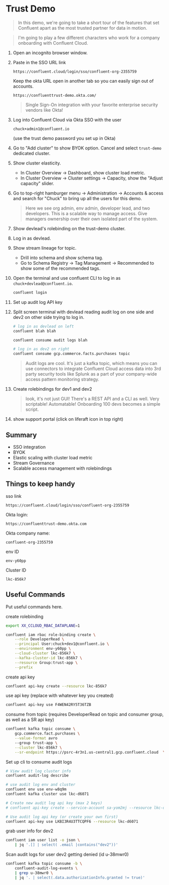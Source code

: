 # Trust Demo


> In this demo, we're going to take a short tour of the features that set Confluent apart as the most trusted partner for data in motion.

> I'm going to play a few different characters who work for a company onboarding with Confluent Cloud.

1. Open an incognito browser window.

2. Paste in the SSO URL link
    ```
    https://confluent.cloud/login/sso/confluent-org-2355759
    ```
    Keep the okta URL open in another tab so you can easily sign out of accounts.
    ```
    https://confluenttrust-demo.okta.com/
    ```

    > Single Sign-On integration with your favorite enterprise security vendors like Okta!

3. Log into Confluent Cloud via Okta SSO with the user
    ```
    chuck+admin1@confluent.io
    ```
    (use the trust demo password you set up in Okta)

4. Go to "Add cluster" to show BYOK option. Cancel and select `trust-demo` dedicated cluster.

5. Show cluster elasticity.
   -  In Cluster Overview -> Dashboard, show cluster load metric.
   - In Cluster Overview -> Cluster settings -> Capacity, show the "Adjust capacity" slider.

6. Go to top-right hamburger menu -> Administration -> Accounts & access and search for "Chuck" to bring up all the users for this demo.

    > Here we see org admin, env admin, developer lead, and two developers. This is a scalable way to manage access. Give managers ownership over their own isolated part of the system.

7. Show devlead's rolebinding on the trust-demo cluster.

8. Log in as devlead.

9. Show stream lineage for topic.
   - Drill into schema and show schema tag.
   - Go to Schema Registry -> Tag Management -> Recommended to show some of the recommended tags.

10. Open the terminal and use confluent CLI to log in as `chuck+devlead@confluent.io`.
    ```bash
    confluent login
    ```

11. Set up audit log API key

11. Split screen terminal with devlead reading audit log on one side and dev2 on other side trying to log in.
    ```bash
    # log in as devlead on left
    confluent blah blah

    confluent consume audit logs blah
    ```

    ```bash
    # log in as dev2 on right
    confluent consume gcp.commerce.facts.purchases topic
    ```

    > Audit logs are cool. It's just a kafka topic, which means you can use connectors to integrate Confluent Cloud access data into 3rd party security tools like Splunk as a part of your company-wide access pattern monitoring strategy.

11. Create rolebindings for dev1 and dev2

    > look, it's not just GUI! There's a REST API and a CLI as well. Very scriptable! Automatable! Onboarding 100 devs becomes a simple script.

1. show support portal (click on liferaft icon in top right)

## Summary

- SSO integration
- BYOK
- Elastic scaling with cluster load metric
- Stream Governance
- Scalable access management with rolebindings


## Things to keep handy

sso link
```
https://confluent.cloud/login/sso/confluent-org-2355759
```

Okta login:
```
https://confluenttrust-demo.okta.com
```

Okta company name:
```
confluent-org-2355759
```

env ID
```
env-y60pp
```

Cluster ID
```
lkc-856k7
```

## Useful Commands

Put useful commands here.

create rolebinding
```bash
export XX_CCLOUD_RBAC_DATAPLANE=1

confluent iam rbac role-binding create \
    --role DeveloperRead \
    --principal User:chuck+dev1@confluent.io \
    --environment env-y60pp \
    --cloud-cluster lkc-856k7 \
    --kafka-cluster-id lkc-856k7 \
    --resource Group:trust-app \
    --prefix
```

create api key
```bash
confluent api-key create --resource lkc-856k7
```

use api key (replace with whatever key you created)
```bash
confluent api-key use F4WEN42RY5T36TZB
```

consume from topic (requires DeveloperRead on topic and consumer group, as well as a SR api key)
```bash
confluent kafka topic consume \
    gcp.commerce.fact.purchases \
    --value-format avro
    --group trust-app \
    --cluster lkc-856k7 \
    --sr-endpoint https://psrc-4r3n1.us-central1.gcp.confluent.cloud  \
```

Set up cli to consume audit logs
```bash
# View audit log cluster info
confluent audit-log describe

# use audit log env and cluster
confluent env use env-w8q9m
confluent kafka cluster use lkc-d6071

# Create new audit log api key (max 2 keys)
# confluent api-key create --service-account sa-yom2mj --resource lkc-d6071

# Use audit log api key (or create your own first)
confluent api-key use LKBI3R4U3TTCQPF6 --resource lkc-d6071
```

grab user info for dev2
```bash
confluent iam user list -o json \
    | jq '.[] | select( .email |contains("dev2"))'
```

Scan audit logs for user dev2 getting denied (id u-38mwr0)
```bash
confluent kafka topic consume -b \
    confluent-audit-log-events \
    | grep u-38mwr0 \
    | jq '. | select(.data.authorizationInfo.granted != true)'
```